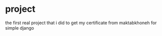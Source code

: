 # project
 the first real project that i did to get my certificate from maktabkhoneh for simple django
